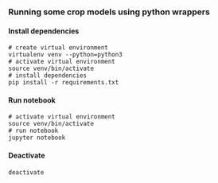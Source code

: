 ### Running some crop models using python wrappers

#### Install dependencies
```
# create virtual environment
virtualenv venv --python=python3
# activate virtual environment
source venv/bin/activate
# install dependencies
pip install -r requirements.txt
```


#### Run notebook
```
# activate virtual environment
source venv/bin/activate
# run notebook
jupyter notebook
```



#### Deactivate
```
deactivate
```
